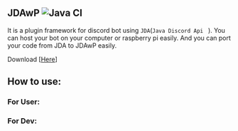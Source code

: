 ## JDAwP ![Java CI](https://github.com/bloodnighttw/JDAwP/workflows/Java%20CI/badge.svg)
It is a plugin framework for discord bot using ``JDA``(``Java Discord Api `` ).
You can host your bot on your computer or raspberry pi  easily.
And you can port your code from JDA to JDAwP easily. 


Download [[Here](https://github.com/bloodnighttw/JDAwP/blob/master/out/artifacts/JDAwithPlugin2_jar/JDAwithPlugin.jar?raw=true)]


## How to use:
###       For User:

###       For Dev:

